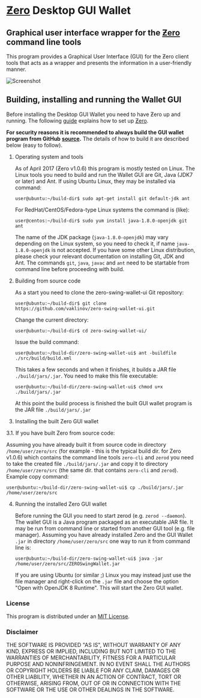 # [Ƶero](https://github.com/zerocurrencycoin/Zero) Desktop GUI Wallet

## Graphical user interface wrapper for the [Ƶero](https://github.com/zerocurrencycoin/Zero) command line tools

This program provides a Graphical User Interface (GUI) for the Ƶero client tools that acts as a wrapper and 
presents the information in a user-friendly manner.

![Screenshot](https://github.com/zerocurrencycoin/Zero-Java-Swing-Desktop-Wallet/raw/master/docs/ZeroWallet.png "Main Window")


## Building, installing and running the Wallet GUI

Before installing the Desktop GUI Wallet you need to have Ƶero up and running. The following [guide](https://github.com/zerocurrency/zero#building) explains how to set up [Ƶero](https://github.com/zerocurrency/zero). 

**For security reasons it is recommended to always build the GUI wallet program from GitHub**
**[source](https://github.com/zerocurrencycoin/Zero-SwingWallet-Windows-MAC/releases/tag/0.74).**
The details of how to build it are described below (easy to follow). 

1. Operating system and tools

   As of April 2017 (Ƶero v1.0.6) this program is mostly tested on Linux. The Linux tools you need 
   to build and run the Wallet GUI are Git, Java (JDK7 or later) and Ant. If using Ubuntu Linux, 
   they may be installed via command: 
   ```
   user@ubuntu:~/build-dir$ sudo apt-get install git default-jdk ant
   ``` 
   For RedHat/CentOS/Fedora-type Linux systems the command is (like):
   ```
   user@centos:~/build-dir$ sudo yum install java-1.8.0-openjdk git ant 
   ```
   The name of the JDK package (`java-1.8.0-openjdk`) may vary depending on the Linux system, so you need to
   check it, if name `java-1.8.0-openjdk` is not accepted.
   If you have some other Linux distribution, please check your relevant documentation on installing Git, 
   JDK and Ant. The commands `git`, `java`, `javac` and `ant` need to be startable from command line 
   before proceeding with build.

2. Building from source code

   As a start you need to clone the zero-swing-wallet-ui Git repository:
   ```
   user@ubuntu:~/build-dir$ git clone https://github.com/vaklinov/zero-swing-wallet-ui.git
   ```
   Change the current directory:
   ```
   user@ubuntu:~/build-dir$ cd zero-swing-wallet-ui/
   ```
   Issue the build command:
   ```
   user@ubuntu:~/build-dir/zero-swing-wallet-ui$ ant -buildfile ./src/build/build.xml
   ```
   This takes a few seconds and when it finishes, it builds a JAR file `./build/jars/.jar`. 
   You need to make this file executable:
   ```
   user@ubuntu:~/build-dir/zero-swing-wallet-ui$ chmod u+x ./build/jars/.jar
   ```
   At this point the build process is finished the built GUI wallet program is the JAR 
   file `./build/jars/.jar`

3. Installing the built Zero GUI wallet

  3.1. If you have built Zero from source code:

   Assuming you have already built it from source code in directory `/home/user/zero/src` (for 
   example - this is the typical build dir. for Zero v1.0.6) which contains the command line tools `zero-cli` 
   and `zerod` you need to take the created file `./build/jars/.jar` and copy it 
   to directory `/home/user/zero/src` (the same dir. that contains `zero-cli` and `zerod`). Example copy command:
   ```
   user@ubuntu:~/build-dir/zero-swing-wallet-ui$ cp ./build/jars/.jar /home/user/zero/src    
   ```

4. Running the installed Zero GUI wallet

   Before running the GUI you need to start zerod (e.g. `zerod --daemon`). The wallet GUI is a Java program packaged 
   as an executable JAR file. It may be run from command line or started from another GUI tool (e.g. file manager). 
   Assuming you have already installed Zero and the GUI Wallet `.jar` in 
   directory `/home/user/zero/src` one way to run it from command line is:
   ```
   user@ubuntu:~/build-dir/zero-swing-wallet-ui$ java -jar /home/user/zero/src/ZEROSwingWallet.jar
   ```
   If you are using Ubuntu (or similar ;) Linux you may instead just use the file manager and 
   right-click on the `.jar` file and choose the option "Open with OpenJDK 8 Runtime". 
   This will start the Zero GUI wallet.


### License
This program is distributed under an [MIT License](https://github.com/vaklinov/zero-swing-wallet-ui/raw/master/LICENSE).

### Disclaimer

THE SOFTWARE IS PROVIDED "AS IS", WITHOUT WARRANTY OF ANY KIND, EXPRESS OR
IMPLIED, INCLUDING BUT NOT LIMITED TO THE WARRANTIES OF MERCHANTABILITY,
FITNESS FOR A PARTICULAR PURPOSE AND NONINFRINGEMENT. IN NO EVENT SHALL THE
AUTHORS OR COPYRIGHT HOLDERS BE LIABLE FOR ANY CLAIM, DAMAGES OR OTHER
LIABILITY, WHETHER IN AN ACTION OF CONTRACT, TORT OR OTHERWISE, ARISING FROM,
OUT OF OR IN CONNECTION WITH THE SOFTWARE OR THE USE OR OTHER DEALINGS IN THE
SOFTWARE.
